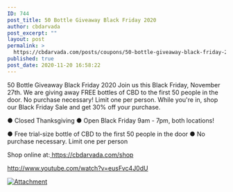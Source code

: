 ```yaml
---
ID: 744
post_title: 50 Bottle Giveaway Black Friday 2020
author: cbdarvada
post_excerpt: ""
layout: post
permalink: >
  https://cbdarvada.com/posts/coupons/50-bottle-giveaway-black-friday-2020/
published: true
post_date: 2020-11-20 16:58:22
---
```

50 Bottle Giveaway Black Friday 2020
Join us this Black Friday, November 27th. We are giving away FREE bottles of CBD to the first 50 people in the door. No purchase necessary! Limit one per person. While you're in, shop our Black Friday Sale and get 30% off your purchase.

● Closed Thanksgiving
● Open Black Friday 9am - 7pm, both locations!

● Free trial-size bottle of CBD to the first 50 people in the door
● No purchase necessary. Limit one per person

Shop online at:<a href="https://cbdarvada.com/shop"> https://cbdarvada.com/shop</a>

<a href="http://www.youtube.com/watch?v=eusFvc4J0dU">http://www.youtube.com/watch?v=eusFvc4J0dU</a>

<a title="Attachment" href="https://i.ytimg.com/vi/eusFvc4J0dU/maxresdefault.jpg"><img title="Attachment" src="https://i.ytimg.com/vi/eusFvc4J0dU/maxresdefault.jpg" alt="Attachment" /></a>